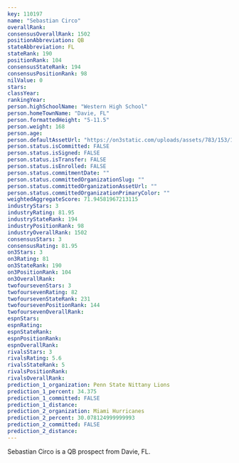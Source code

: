 ```yaml
---
key: 110197
name: "Sebastian Circo"
overallRank: 
consensusOverallRank: 1502
positionAbbreviation: QB
stateAbbreviation: FL
stateRank: 190
positionRank: 104
consensusStateRank: 194
consensusPositionRank: 98
nilValue: 0
stars: 
classYear: 
rankingYear: 
person.highSchoolName: "Western High School"
person.homeTownName: "Davie, FL"
person.formattedHeight: "5-11.5"
person.weight: 168
person.age: 
person.defaultAssetUrl: "https://on3static.com/uploads/assets/783/153/153783.jpg"
person.status.isCommitted: FALSE
person.status.isSigned: FALSE
person.status.isTransfer: FALSE
person.status.isEnrolled: FALSE
person.status.commitmentDate: ""
person.status.committedOrganizationSlug: ""
person.status.committedOrganizationAssetUrl: ""
person.status.committedOrganizationPrimaryColor: ""
weightedAggregateScore: 71.94581967213115
industryStars: 3
industryRating: 81.95
industryStateRank: 194
industryPositionRank: 98
industryOverallRank: 1502
consensusStars: 3
consensusRating: 81.95
on3Stars: 3
on3Rating: 81
on3StateRank: 190
on3PositionRank: 104
on3OverallRank: 
twofoursevenStars: 3
twofoursevenRating: 82
twofoursevenStateRank: 231
twofoursevenPositionRank: 144
twofoursevenOverallRank: 
espnStars: 
espnRating: 
espnStateRank: 
espnPositionRank: 
espnOverallRank: 
rivalsStars: 3
rivalsRating: 5.6
rivalsStateRank: 5
rivalsPositionRank: 
rivalsOverallRank: 
prediction_1_organization: Penn State Nittany Lions
prediction_1_percent: 34.375
prediction_1_committed: FALSE
prediction_1_distance: 
prediction_2_organization: Miami Hurricanes
prediction_2_percent: 30.078124999999993
prediction_2_committed: FALSE
prediction_2_distance: 
---
```

Sebastian Circo is a QB prospect from Davie, FL.